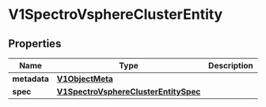 # V1SpectroVsphereClusterEntity

## Properties
Name | Type | Description | Notes
------------ | ------------- | ------------- | -------------
**metadata** | [**V1ObjectMeta**](V1ObjectMeta.md) |  |  [optional]
**spec** | [**V1SpectroVsphereClusterEntitySpec**](V1SpectroVsphereClusterEntitySpec.md) |  |  [optional]
